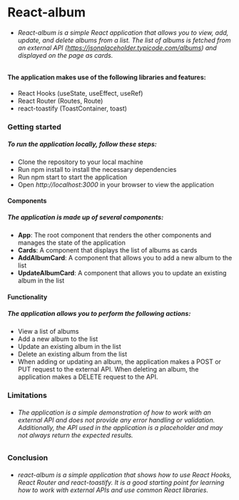 # React-album

- ###### React-album is a simple React application that allows you to view, add, update, and delete albums from a list. The list of albums is fetched from an external API (https://jsonplaceholder.typicode.com/albums) and displayed on the page as cards.

#### The application makes use of the following libraries and features:

- React Hooks (useState, useEffect, useRef)
- React Router (Routes, Route)
- react-toastify (ToastContainer, toast)

### Getting started

##### To run the application locally, follow these steps:

- Clone the repository to your local machine
- Run npm install to install the necessary dependencies
- Run npm start to start the application
- Open _http://localhost:3000_ in your browser to view the application

#### Components

##### The application is made up of several components:

- **App**: The root component that renders the other components and manages the state of the application
- **Cards**: A component that displays the list of albums as cards
- **AddAlbumCard**: A component that allows you to add a new album to the list
- **UpdateAlbumCard**: A component that allows you to update an existing album in the list

#### Functionality

##### The application allows you to perform the following actions:

- View a list of albums
- Add a new album to the list
- Update an existing album in the list
- Delete an existing album from the list
- When adding or updating an album, the application makes a POST or PUT request to the external API. When deleting an album, the application makes a DELETE request to the API.

### Limitations

- ###### The application is a simple demonstration of how to work with an external API and does not provide any error handling or validation. Additionally, the API used in the application is a placeholder and may not always return the expected results.

### Conclusion

- ###### react-album is a simple application that shows how to use React Hooks, React Router and react-toastify. It is a good starting point for learning how to work with external APIs and use common React libraries.
